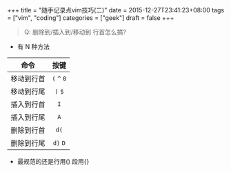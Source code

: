+++
title = "随手记录点vim技巧(二)"
date = 2015-12-27T23:41:23+08:00
tags = ["vim", "coding"]
categories = ["geek"]
draft = false
+++

> Q: 删除到/插入到/移动到 行首怎么搞?

<!--more-->

- 有 N 种方法

| 命令       |    按键     |
| ---------- | :---------: |
| 移动到行首 | `(` `^` `0` |
| 移动到行尾 |   `)` `$`   |
| 插入到行首 |     `I`     |
| 插入到行尾 |     `A`     |
| 删除到行首 |    `d(`     |
| 删除到行尾 |  `d)` `D`   |

- 最规范的还是行用() 段用{}
